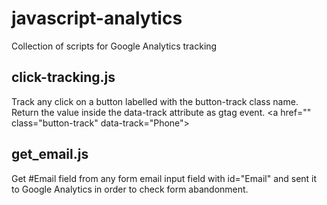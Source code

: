 # javascript-analytics
Collection of scripts for Google Analytics tracking

## click-tracking.js
Track any click on a button labelled with the button-track class name. Return the value inside the data-track attribute as gtag event.
&lt;a href="" class="button-track" data-track="Phone"&gt;

## get_email.js
Get #Email field from any form email input field with id="Email" and sent it to Google Analytics in order to check form abandonment.
